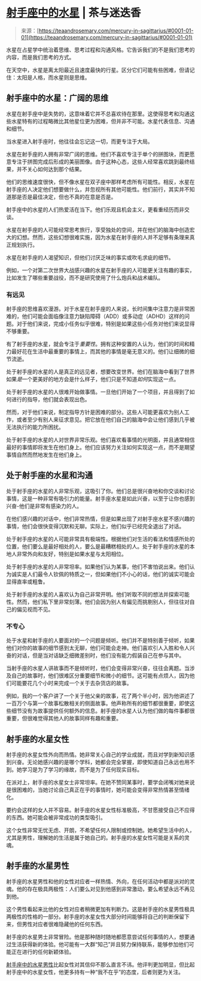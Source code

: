 <!--yml

类别：未分类

日期：2024-06-12 18:22:44

-->

# [射手座中的水星](https://teaandrosemary.com/mercury-in-sagittarius/#0001-01-01) | 茶与迷迭香

> 来源：[https://teaandrosemary.com/mercury-in-sagittarius/#0001-01-01](https://teaandrosemary.com/mercury-in-sagittarius/#0001-01-01)

水星在占星学中统治着思维、思考过程和沟通风格。它告诉我们的不是我们思考的内容，而是我们思考的方式。

在天空中，水星是离太阳最近且速度最快的行星。区分它们可能有些困难，但请记住：太阳是人格，而水星则是思维。

## 射手座中的水星：广阔的思维

水星在射手座中是失势的，这意味着它并不总喜欢待在那里。这使得思考和沟通这些水星特有的过程略微比其他星位更为困难，但并非不可能。水星代表信息、沟通和细节。

当水星进入射手座时，他往往会忘记这一切，而更专注于大局。

水星在射手座的人拥有非常广阔的思维。他们不喜欢专注于单个的拼图块，而更愿意专注于拼图完成后形成的美丽图像。由于这种心态，这些人经常喜欢跳到最终结果，并不关心如何达到那个结果。

他们的思维速度很快，但不像水星在双子座中那样考虑所有可能性。相反，水星在射手座的人决定他们想要做什么，并忽视所有其他可能性。他们前行，其实并不知道那是否是最佳决定，但也不真的在意是否是。

射手座中的水星的人们热爱活在当下。他们乐观且机会主义，更看重经历而非交谈。

水星在射手座的人可能经常思考旅行，享受独处的空间，并在他们的脑海中创造宏大的幻想。然而，这些幻想很难实施，因为水星在射手座的人并不足够有条理来真正规划执行。

水星在射手座的人渴望知识，但他们讨厌乏味的事实或吹毛求疵的细节。

例如，一个对第二次世界大战感兴趣的水星在射手座的人可能更关注有趣的事实，比如发生了哪些重要战役，而不是研究使用了什么炮兵和战术编队。

### 有远见

射手座的思维喜欢漫游。对于水星在射手座的人来说，长时间集中注意力是非常困难的，他们可能会面临像注意力缺陷障碍（ADD）或多动症（ADHD）这样的问题。对于他们来说，完成小任务似乎很难，特别是如果这些小任务对他们来说显得不够重要。

有了射手座的水星，就会专注于*重要性*。拥有这种安置的人认为，他们的时间和精力最好花在生活中最重要的事情上，而其他的事情是毫无意义的。他们让细微的细节流逝。

处于射手座的水星的人是真正的远见者，想要改变世界。他们在脑海中看到了世界如果*是*一个更美好的地方会是什么样子，他们只是不知道*如何*实现这一点。

处于射手座的水星的人很难开始做事情。一旦他们开始了一个项目，并且得到了如何进行的指导，他们就会表现出色。

然而，对于他们来说，制定指导方针是困难的部分。这些人可能更喜欢为别人工作，或者至少有别人来征求意见。把它放在他们自己的脑海中会让他们感到几乎被无法执行的能力所困扰。

处于射手座的水星的人对世界非常乐观。他们喜欢看事情的光明面，并且通常相信最好的事情即将发生在他们身上。他们应该努力关注如何实现这一点，而不是期望事情自然而然地发生在他们身上。

## 处于射手座的水星和沟通

处于射手座的水星的人非常乐观，这吸引了你。他们总是很兴奋地和你交谈和讨论事情，这是一种非常有吸引力的能量。射手座水星是如此兴奋，以至于让你也感到兴奋-他们是非常有感染力的人。

在他们感兴趣的对话中，他们非常热情，但是如果出现了对射手座水星不感兴趣的事情，他们会很快变得沉默和无聊。实际上，他们似乎已经完全退出了对话。

处于射手座的水星的人可能非常具有极端性。根据他们对生活的看法和情感所处的位置，他们要么是最好相处的人，要么是最糟糕相处的人。处于射手座的水星的本地人非常外向和友好，特别是如果水星与太阳相位。

处于射手座的水星的人非常坦率。如果他们认为某事，他们不害怕说出来。他们认为诚实是人们最令人钦佩的特质之一，但如果他们不小心的话，他们的诚实可能会显得直率或粗鲁。

处于射手座的水星的人喜欢认为自己非常开明。他们听取不同的想法并探索可能性。然而，他们私下里非常刻薄。他们会因为别人有偏见而挑剔别人，但往往对自己的偏见视而不见。

### 不专心

处于水星和射手座的人要面对的一个问题是倾听。他们并不是特别善于倾听，如果他们对你的故事的细节感到太无聊，他们可能会走神。他们喜欢引人入胜和令人兴奋的对话，但是当对话缺乏细微差别时，他们没有能力假装自己在参与其中。

当射手座的水星人讲故事而不是倾听时，他们会变得非常兴奋，往往会离题。当涉及自己的故事时，他们很难区分重要细节和微小的细节。这可能有点烦人，因为他们可能要花几个小时来完成一个关于去杂货店的故事。

例如，我的一个客户讲了一个关于他父亲的故事，花了两个半小时，因为他讲述了一百万个与第一个故事松散相关的侧面故事。他声称所有的细节都很重要，即使这些细节没有为故事提供任何额外的信息。射手座的水星人认为他们做的每件事都很重要，但很难觉得其他人的故事同样有趣和重要。

## 射手座的水星女性

射手座的水星女性外向而热情。她非常关心自己的学业成就，而且对学到新知识感到兴奋。无论她感兴趣的是哪个学科，她都会完全掌握，即使知道自己永远也用不到。她学习是为了学习的缘故，而不是为了任何现实目标。

在派对上，射手座的水星女士非常坦率。在她不赞同某事时，要学会闭嘴对她来说是很困难的，当她讨论自己真正在乎的事情时，她可能会变得非常热情甚至情绪化。

要约会这样的女人并不容易。射手座的水星女性标准极高，不甘愿接受自己不应得的东西。她可能会被非常成功的类型吸引。

这个女性非常无忧无虑、开朗，不希望任何人限制或控制她。她希望生活中的人，尤其是男性，理解她的生活是属于她自己的。射手座的水星女性可能是关系的灵魂。

## 射手座的水星男性

射手座的水星男性和他的女性对应者一样热情、外向，在任何活动中都是派对的灵魂。他的存在极具两极性：人们要么对见到他感到非常激动，要么希望永远不再见到他。

这个男性看起来比他的女性对应者稍微更加有判断力。这是射手座的水星男性极具两极性的性格的一部分。射手座的水星女性大部分时间能够将自己的判断保留下来，但男性对应者很难隐藏他的任何东西。

射手座的水星男士非常冒险。他是那种随时随地都愿意尝试任何事情的人，想要通过生活获得新的体验。他可能有一大群“知己”并且努力保持联系，能够参加他们可能正在进行的任何新颖体验。

[射手座中的水星男性](https://example.org/mercury_in_sagittarius_man)比起女性对其信仰不那么直言不讳。他评判更加明显，但比起射手座中的水星女性，他更多持有一种“我不在乎”的态度，后者则更为关注。
